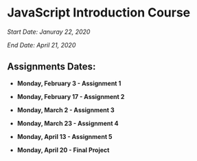 # JavaScript Introduction Course

*Start Date: Januray 22, 2020*

*End Date: April 21, 2020*


## Assignments Dates:

- **Monday, February 3 - Assignment 1**

- **Monday, February 17 - Assignment 2**

- **Monday, March 2 - Assignment 3**

- **Monday, March 23 - Assignment 4**

- **Monday, April 13 - Assignment 5**

- **Monday, April 20 - Final Project**
